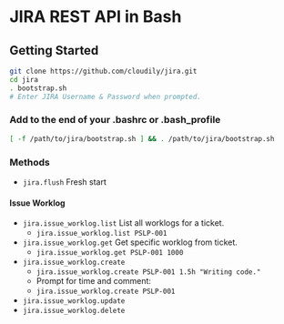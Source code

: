 # JIRA REST API in Bash

## Getting Started

```sh
git clone https://github.com/cloudily/jira.git
cd jira
. bootstrap.sh
# Enter JIRA Username & Password when prompted.
```

### Add to the end of your .bashrc or .bash_profile

```sh
[ -f /path/to/jira/bootstrap.sh ] && . /path/to/jira/bootstrap.sh
```


### Methods

* `jira.flush` Fresh start

#### Issue Worklog

* `jira.issue_worklog.list` List all worklogs for a ticket.
  * `jira.issue_worklog.list PSLP-001`
* `jira.issue_worklog.get` Get specific worklog from ticket.
  * `jira.issue_worklog.get PSLP-001 1000`
* `jira.issue_worklog.create`
  * `jira.issue_worklog.create PSLP-001 1.5h "Writing code."`
  * Prompt for time and comment:
  * `jira.issue_worklog.create PSLP-001`
* `jira.issue_worklog.update`
* `jira.issue_worklog.delete`
